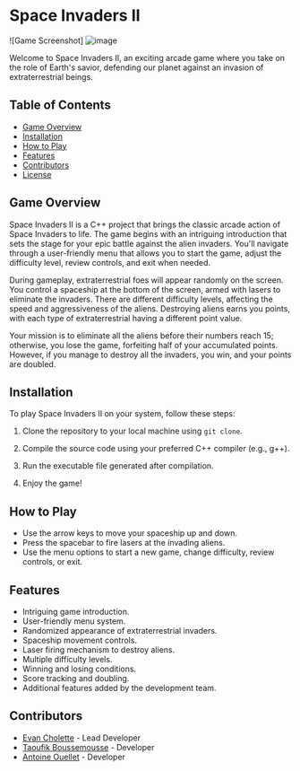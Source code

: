 # Space Invaders II

![Game Screenshot] ![image](https://github.com/EchoCodeInk/Console_Game-Space_invader/assets/143127630/64b63253-b7eb-4397-971f-3e20ebe1108d)

Welcome to Space Invaders II, an exciting arcade game where you take on the role of Earth's savior, defending our planet against an invasion of extraterrestrial beings.

## Table of Contents
- [Game Overview](#game-overview)
- [Installation](#installation)
- [How to Play](#how-to-play)
- [Features](#features)
- [Contributors](#contributors)
- [License](#license)

## Game Overview

Space Invaders II is a C++ project that brings the classic arcade action of Space Invaders to life. The game begins with an intriguing introduction that sets the stage for your epic battle against the alien invaders. You'll navigate through a user-friendly menu that allows you to start the game, adjust the difficulty level, review controls, and exit when needed.

During gameplay, extraterrestrial foes will appear randomly on the screen. You control a spaceship at the bottom of the screen, armed with lasers to eliminate the invaders. There are different difficulty levels, affecting the speed and aggressiveness of the aliens. Destroying aliens earns you points, with each type of extraterrestrial having a different point value.

Your mission is to eliminate all the aliens before their numbers reach 15; otherwise, you lose the game, forfeiting half of your accumulated points. However, if you manage to destroy all the invaders, you win, and your points are doubled.

## Installation

To play Space Invaders II on your system, follow these steps:

1. Clone the repository to your local machine using `git clone`.

2. Compile the source code using your preferred C++ compiler (e.g., g++).

3. Run the executable file generated after compilation.

4. Enjoy the game!

## How to Play

- Use the arrow keys to move your spaceship up and down.
- Press the spacebar to fire lasers at the invading aliens.
- Use the menu options to start a new game, change difficulty, review controls, or exit.

## Features

- Intriguing game introduction.
- User-friendly menu system.
- Randomized appearance of extraterrestrial invaders.
- Spaceship movement controls.
- Laser firing mechanism to destroy aliens.
- Multiple difficulty levels.
- Winning and losing conditions.
- Score tracking and doubling.
- Additional features added by the development team.

## Contributors

- [Evan Cholette](https://github.com/EchoCodeInk) - Lead Developer
- [Taoufik Boussemousse](https://github.com/BoussemousseT) - Developer
- [Antoine Ouellet](https://github.com/TonyDude007) - Developer


